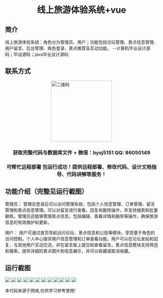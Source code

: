 <p><h1 align="center">线上旅游体验系统+vue</h1></p>

## 简介
线上旅游体验系统：角色分为管理员、用户；功能包括论坛管理、景点信息管理、用户留言、后台管理、角色登录、景点推荐及互动功能。    --计算机毕业设计源码；毕设源码；java毕业设计源码


## 联系方式
<img src="https://bs-1329754181.cos.ap-shanghai.myqcloud.com/wx.jpg" alt="二维码" style="display: block; margin: 0 auto;" width="200px">
<p><h3 align="center">获取完整代码与数据库文件 + 微信：bysj5151 QQ: 86050149</h3></p>
<p><h3 align="center">可帮忙远程部署 包运行成功！提供远程部署、修改代码、设计文档指导、代码讲解等服务！</h3></p>

## 功能介绍（完整见运行截图）
管理员： 管理员登录后可以访问管理系统，包括个人信息管理、订单管理、留言管理和景点信息管理。可以对留言进行查看、回复和删除操作，并支持搜索和批量删除。管理员还能够管理景点信息，包括编辑、查看详情和删除等操作，确保旅游信息的有效维护和更新。

用户： 用户可通过首页导航访问论坛、景点信息和公告等模块，享受基于角色的访问控制。个人中心提供用户信息管理和订单查看功能。用户可以在论坛发帖和回复，与其他用户互动交流，并在留言板上提交和查看留言。景点信息模块支持筛选和搜索，提供详细的景点图片和信息展示，并可以收藏或取消收藏。


## 运行截图
![](https://bs-1329754181.cos.ap-shanghai.myqcloud.com/ssm/OnlineTravelExperienceSystem/img/001.jpg)
![](https://bs-1329754181.cos.ap-shanghai.myqcloud.com/ssm/OnlineTravelExperienceSystem/img/002.jpg)
![](https://bs-1329754181.cos.ap-shanghai.myqcloud.com/ssm/OnlineTravelExperienceSystem/img/003.jpg)
![](https://bs-1329754181.cos.ap-shanghai.myqcloud.com/ssm/OnlineTravelExperienceSystem/img/004.jpg)
![](https://bs-1329754181.cos.ap-shanghai.myqcloud.com/ssm/OnlineTravelExperienceSystem/img/005.jpg)
![](https://bs-1329754181.cos.ap-shanghai.myqcloud.com/ssm/OnlineTravelExperienceSystem/img/006.jpg)
![](https://bs-1329754181.cos.ap-shanghai.myqcloud.com/ssm/OnlineTravelExperienceSystem/img/007.jpg)
![](https://bs-1329754181.cos.ap-shanghai.myqcloud.com/ssm/OnlineTravelExperienceSystem/img/008.jpg)
![](https://bs-1329754181.cos.ap-shanghai.myqcloud.com/ssm/OnlineTravelExperienceSystem/img/009.jpg)
![](https://bs-1329754181.cos.ap-shanghai.myqcloud.com/ssm/OnlineTravelExperienceSystem/img/010.jpg)
![](https://bs-1329754181.cos.ap-shanghai.myqcloud.com/ssm/OnlineTravelExperienceSystem/img/011.jpg)
![](https://bs-1329754181.cos.ap-shanghai.myqcloud.com/ssm/OnlineTravelExperienceSystem/img/012.jpg)

<p>本代码来源于网络,仅供学习参考使用!</p>
